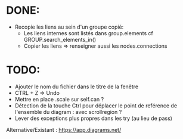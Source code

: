 # DONE:
+ Recopie les liens au sein d'un groupe copié:
  + Les liens internes sont listés dans group.elements cf GROUP.search_elements_in()
  + Copier les liens => renseigner aussi les nodes.connections

# TODO:
+ Ajouter le nom du fichier dans le titre de la fenêtre
+ CTRL + Z => Undo
+ Mettre en place .scale sur self.can ?   
+ Détection de la touche Ctrl pour déplacer le point de reférence de l'ensemble du diagram : avec scrollregion ?  
+ Lever des exceptions plus propres dans les try (au lieu de pass)

Alternative/Existant : https://app.diagrams.net/
